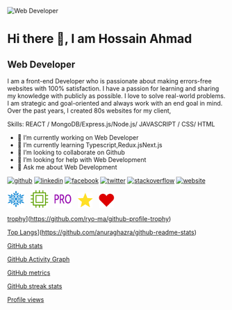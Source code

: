 ![Web Developer](https://arturssmirnovs.github.io/github-profile-readme-generator/images/banner.png)

# Hi there 👋, I am Hossain Ahmad
## Web Developer

I am a front-end Developer who is passionate about making errors-free websites with 100% satisfaction. I have a passion for learning and sharing my knowledge with publicly as possible. I love to solve real-world problems. I am strategic and goal-oriented and always work with an end goal in mind. Over the past years, I created 80s websites for my client,



Skills: REACT / MongoDB/Express.js/Node.js/ JAVASCRIPT  / CSS/ HTML

- 🔭 I’m currently working on Web Developer 
- 🌱 I’m currently learning Typescript,Redux.jsNext.js 
- 👯 I’m looking to collaborate on Github 
- 🤔 I’m looking for help with Web Development 
- 💬 Ask me about Web Development 


[<img src='https://cdn.jsdelivr.net/npm/simple-icons@3.0.1/icons/github.svg' alt='github' height='40'>](https://github.com/https://github.com/hossainahmad1)  [<img src='https://cdn.jsdelivr.net/npm/simple-icons@3.0.1/icons/linkedin.svg' alt='linkedin' height='40'>](https://www.linkedin.com/in/https://www.linkedin.com/in/hossain-ahmad-1b8115258//)  [<img src='https://cdn.jsdelivr.net/npm/simple-icons@3.0.1/icons/facebook.svg' alt='facebook' height='40'>](https://www.facebook.com/https://www.facebook.com/profile.php?id=100035927405659)  [<img src='https://cdn.jsdelivr.net/npm/simple-icons@3.0.1/icons/twitter.svg' alt='twitter' height='40'>](https://twitter.com/https://twitter.com/Hossain177922)  [<img src='https://cdn.jsdelivr.net/npm/simple-icons@3.0.1/icons/stackoverflow.svg' alt='stackoverflow' height='40'>](https://stackoverflow.com/users/https://stackoverflow.com/users/19962919/hossain-ahmad)  [<img src='https://cdn.jsdelivr.net/npm/simple-icons@3.0.1/icons/icloud.svg' alt='website' height='40'>](https://frolicking-cheesecake-c62454.netlify.app/)  

<a href='https://archiveprogram.github.com/'><img src='https://raw.githubusercontent.com/acervenky/animated-github-badges/master/assets/acbadge.gif' width='40' height='40'></a> <a href='https://docs.github.com/en/developers'><img src='https://raw.githubusercontent.com/acervenky/animated-github-badges/master/assets/devbadge.gif' width='40' height='40'></a> <a href='https://github.com/pricing'><img src='https://raw.githubusercontent.com/acervenky/animated-github-badges/master/assets/pro.gif' width='40' height='40'></a> <a href='https://stars.github.com/'><img src='https://raw.githubusercontent.com/acervenky/animated-github-badges/master/assets/starbadge.gif' width='35' height='35'></a> <a href='https://docs.github.com/en/github/supporting-the-open-source-community-with-github-sponsors'><img src='https://raw.githubusercontent.com/acervenky/animated-github-badges/master/assets/sponsorbadge.gif' width='35' height='35'></a> 

[trophy](https://github-profile-trophy.vercel.app/?username=https://github.com/hossainahmad1)](https://github.com/ryo-ma/github-profile-trophy)

[Top Langs](https://github-readme-stats.vercel.app/api/top-langs/?username=https://github.com/hossainahmad1)](https://github.com/anuraghazra/github-readme-stats)

[GitHub stats](https://github-readme-stats.vercel.app/api?username=https://github.com/hossainahmad1&show_icons=true)  

[GitHub Activity Graph](https://activity-graph.herokuapp.com/graph?username=https://github.com/hossainahmad1)  

[GitHub metrics](https://metrics.lecoq.io/https://github.com/hossainahmad1)  

[GitHub streak stats](https://streak-stats.demolab.com/?user=https://github.com/hossainahmad1)  

[Profile views](https://gpvc.arturio.dev/https://github.com/hossainahmad1)  
